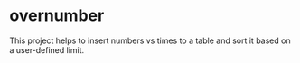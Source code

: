 # overnumber
This project helps to insert numbers vs times to a table and sort it based on a user-defined limit. 
